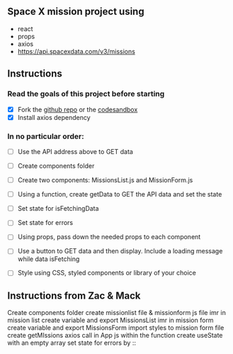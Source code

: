 ## Space X mission project using

- react
- props
- axios
- https://api.spacexdata.com/v3/missions

## Instructions

### Read the goals of this project before starting

- [x] Fork the [github repo](https://github.com/mrzacsmith/space-x-mission-data-starter) or the [codesandbox](https://codesandbox.io/s/space-x-mission-data-starter-l7oir)
- [x] Install axios dependency

### In no particular order:

- [ ] Use the API address above to GET data
- [ ] Create components folder

- [ ] Create two components: MissionsList.js and MissionForm.js
- [ ] Using a function, create getData to GET the API data and set the state
- [ ] Set state for isFetchingData
- [ ] Set state for errors
- [ ] Using props, pass down the needed props to each component
- [ ] Use a button to GET data and then display. Include a loading message while data isFetching
- [ ] Style using CSS, styled components or library of your choice

## Instructions from Zac & Mack

Create components folder
create missionlist file & missionform js file
imr in mission list
create variable and export MissionsList
imr in mission form
create variable and export MissionsForm
import styles to mission form file
create getMIssions axios call in App js within the function
create useState with an empty array
set state for errors by ::



